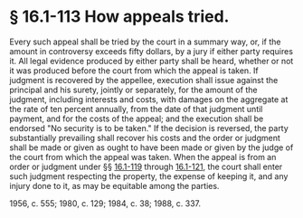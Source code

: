 # § 16.1-113 How appeals tried.

<p>Every such appeal shall be tried by the court in a summary way, or, if the amount in controversy exceeds fifty dollars, by a jury if either party requires it. All legal evidence produced by either party shall be heard, whether or not it was produced before the court from which the appeal is taken. If judgment is recovered by the appellee, execution shall issue against the principal and his surety, jointly or separately, for the amount of the judgment, including interests and costs, with damages on the aggregate at the rate of ten percent annually, from the date of that judgment until payment, and for the costs of the appeal; and the execution shall be endorsed "No security is to be taken." If the decision is reversed, the party substantially prevailing shall recover his costs and the order or judgment shall be made or given as ought to have been made or given by the judge of the court from which the appeal was taken. When the appeal is from an order or judgment under §§ <a href='http://law.lis.virginia.gov/vacode/16.1-119/'>16.1-119</a> through <a href='http://law.lis.virginia.gov/vacode/16.1-121/'>16.1-121</a>, the court shall enter such judgment respecting the property, the expense of keeping it, and any injury done to it, as may be equitable among the parties.</p><p>1956, c. 555; 1980, c. 129; 1984, c. 38; 1988, c. 337.</p>